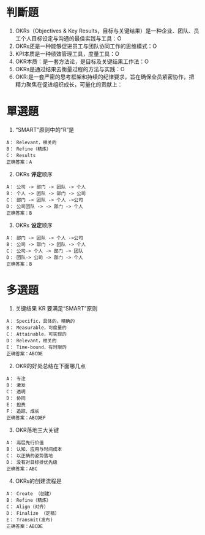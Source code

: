 # 判斷題
1. OKRs（Objectives & Key Results，目标与关键结果）是一种企业、团队、员工个人目标设定与沟通的最佳实践与工具：O
2. OKRs还是一种能够促进员工与团队协同工作的思维模式：O
3. KPI本质是一种绩效管理工具，度量工具：O
4. OKR本质：是一套方法论，是目标及关键结果工作法：O
5. OKRs是通过结果去衡量过程的方法与实践：O
6. OKR:是一套严密的思考框架和持续的纪律要求，旨在确保全员紧密协作，把精力聚焦在促进组织成长，可量化的贡献上：


# 單選題
1. “SMART”原则中的“R”是
```
A： Relevant，相关的
B： Refine（精炼）
C： Results
正确答案：A
```

2. OKRs **评定**顺序
```
A： 公司 -> 部门 -> 团队 -> 个人
B： 个人 -> 团队 -> 部门 -> 公司
C： 部门 -> 团队 -> 个人 ->公司
D： 公司团队 -> -> 部门 -> 个人
正确答案：B
```

3. OKRs **设定**顺序
```
A： 部门 -> 团队 -> 个人 ->公司
B： 公司 -> 部门 -> 团队 -> 个人
C： 公司-> 个人 -> 部门 -> 团队
D： 团队-> 公司 -> 部门 -> 个人
正确答案：B
```


# 多選題
1. 关键结果 KR 要满足“SMART”原则
```
A： Specific，具体的，精确的
B： Measurable，可度量的
C： Attainable，可实现的
D： Relevant，相关的
E： Time-bound，有时限的
正确答案：ABCDE 
```
 
2. OKR的好处总结在下面哪几点
```
A： 专注
B： 激发
C： 透明
D： 协同
E： 担责
F： 追踪、成长
正确答案：ABCDEF
```

3. OKR落地三大关键
```
A： 高层先行价值
B： 认知、应用与时间成本
C： 以正确的姿势落地
D： 没有对目标排优先级
正确答案：ABC
```

4. OKRs的创建流程是
```
A： Create （创建）
B： Refine（精炼）
C： Align（对齐）
D： Finalize （定稿）
E： Transmit(发布)
正确答案：ABCDE
```